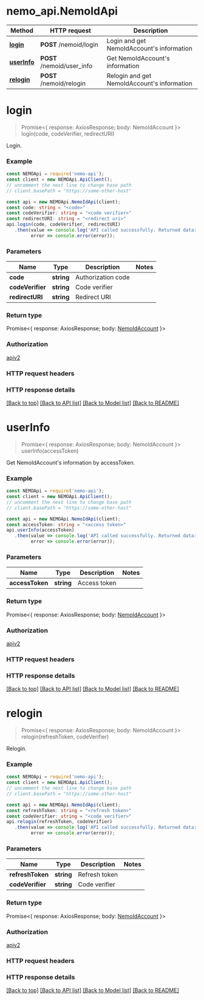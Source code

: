# nemo_api.NemoIdApi

Method | HTTP request | Description
------------- | ------------- | -------------
[**login**](NemoIdApi.md#login) | **POST** /nemoid/login | Login and get NemoIdAccount's information
[**userInfo**](NemoIdApi.md#userInfo) | **POST** /nemoid/user_info | Get NemoIdAccount's information
[**relogin**](NemoIdApi.md#relogin) | **POST** /nemoid/relogin | Relogin and get NemoIdAccount's information

# **login**
> Promise<{ response: AxiosResponse; body: NemoIdAccount }> login(code, codeVerifier, redirectURI)

Login.

### Example

```typescript
const NEMOApi = require('nemo-api');
const client = new NEMOApi.ApiClient();
// uncomment the next line to change base path
// client.basePath = "https://some-other-host"

const api = new NEMOApi.NemoIdApi(client);
const code: string = "<code>"
const codeVerifier: string = "<code verifier>"
const redirectURI: string = "<redirect uri>"
api.login(code, codeVerifier, redirectURI)
   .then(value => console.log('API called successfully. Returned data: ', value.body),
         error => console.error(error));
```

### Parameters

Name | Type | Description  | Notes
------------- | ------------- | ------------- | -------------
 **code** | **string**| Authorization code | 
 **codeVerifier** | **string**| Code verifier | 
 **redirectURI** | **string**| Redirect URI | 

### Return type

Promise<{ response: AxiosResponse; body: [NemoIdAccount](NemoIdAccount.md) }>

### Authorization

[apiv2](../README.md#apiv2)

### HTTP request headers

### HTTP response details

[[Back to top]](#) [[Back to API list]](../README.md#documentation-for-api-endpoints) [[Back to Model list]](../README.md#documentation-for-models) [[Back to README]](../README.md)

# **userInfo**
> Promise<{ response: AxiosResponse; body: NemoIdAccount }> userInfo(accessToken)

Get NemoIdAccount's information by accessToken.

### Example

```typescript
const NEMOApi = require('nemo-api');
const client = new NEMOApi.ApiClient();
// uncomment the next line to change base path
// client.basePath = "https://some-other-host"

const api = new NEMOApi.NemoIdApi(client);
const accessToken: string = "<access token>"
api.userInfo(accessToken)
   .then(value => console.log('API called successfully. Returned data: ', value.body),
         error => console.error(error));
```

### Parameters

Name | Type | Description  | Notes
------------- | ------------- | ------------- | -------------
 **accessToken** | **string**| Access token | 

### Return type

Promise<{ response: AxiosResponse; body: [NemoIdAccount](NemoIdAccount.md) }>

### Authorization

[apiv2](../README.md#apiv2)

### HTTP request headers

### HTTP response details

[[Back to top]](#) [[Back to API list]](../README.md#documentation-for-api-endpoints) [[Back to Model list]](../README.md#documentation-for-models) [[Back to README]](../README.md)

# **relogin**
> Promise<{ response: AxiosResponse; body: NemoIdAccount }> relogin(refreshToken, codeVerifier)

Relogin.

### Example

```typescript
const NEMOApi = require('nemo-api');
const client = new NEMOApi.ApiClient();
// uncomment the next line to change base path
// client.basePath = "https://some-other-host"

const api = new NEMOApi.NemoIdApi(client);
const refreshToken: string = "<refresh token>"
const codeVerifier: string = "<code verifier>"
api.relogin(refreshToken, codeVerifier)
   .then(value => console.log('API called successfully. Returned data: ', value.body),
         error => console.error(error));
```

### Parameters

Name | Type | Description  | Notes
------------- | ------------- | ------------- | -------------
 **refreshToken** | **string**| Refresh token | 
 **codeVerifier** | **string**| Code verifier | 

### Return type

Promise<{ response: AxiosResponse; body: [NemoIdAccount](NemoIdAccount.md) }>

### Authorization

[apiv2](../README.md#apiv2)

### HTTP request headers

### HTTP response details

[[Back to top]](#) [[Back to API list]](../README.md#documentation-for-api-endpoints) [[Back to Model list]](../README.md#documentation-for-models) [[Back to README]](../README.md)

